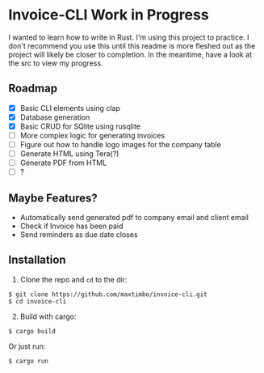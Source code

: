 # Invoice-CLI Work in Progress

I wanted to learn how to write in Rust. I'm using this project to practice. I don't recommend you use this until this readme is more fleshed out as the project will likely be closer to completion. In the meantime, have a look at the src to view my progress.

## Roadmap
- [x] Basic CLI elements using clap
- [x] Database generation
- [x] Basic CRUD for SQlite using rusqlite
- [ ] More complex logic for generating invoices
- [ ] Figure out how to handle logo images for the company table
- [ ] Generate HTML using Tera(?)
- [ ] Generate PDF from HTML
- [ ] ?

## Maybe Features?
- Automatically send generated pdf to company email and client email
- Check if Invoice has been paid
- Send reminders as due date closes

## Installation

1. Clone the repo and `cd` to the dir:

```
$ git clone https://github.com/maxtimbo/invoice-cli.git
$ cd invoice-cli
```

2. Build with cargo:

```
$ cargo build
```
Or just run:
```
$ cargo run
```
